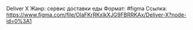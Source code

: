 Deliver X
Жанр: сервис доставки еды
Формат: #figma
Ссылка: https://www.figma.com/file/OlaFKrRKxlkXJG9FBRRKAx/Deliver-X?node-id=0%3A1

